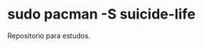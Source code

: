 # sudo pacman -S suicide-life
                                                  
Repositorio para estudos.
